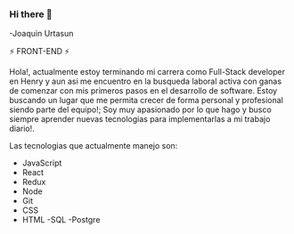 ### Hi there 👋

<!--
**j0akii/j0akii** is a ✨ _special_ ✨ repository because its `README.md` (this file) appears on your GitHub profile.

Here are some ideas to get you started:

- 🔭 I’m currently working on ...
- 🌱 I’m currently learning ...
- 👯 I’m looking to collaborate on ...
- 🤔 I’m looking for help with ...
- 💬 Ask me about ...
- 📫 How to reach me: ...
- 😄 Pronouns: ...
- ⚡ Fun fact: ...
-->

-Joaquin Urtasun

⚡ FRONT-END ⚡

Hola!, actualmente estoy terminando mi carrera como Full-Stack developer en Henry y aun asi me encuentro en la busqueda laboral activa con ganas de comenzar con mis primeros pasos en el desarrollo de software. Estoy buscando un lugar que me permita crecer de forma personal y profesional siendo parte del equipo!; Soy muy apasionado por lo que hago y busco siempre aprender nuevas tecnologias para implementarlas a mi trabajo diario!.

Las tecnologias que actualmente manejo son:
- JavaScript
- React
- Redux
- Node
- Git
- CSS
- HTML
-SQL
-Postgre
